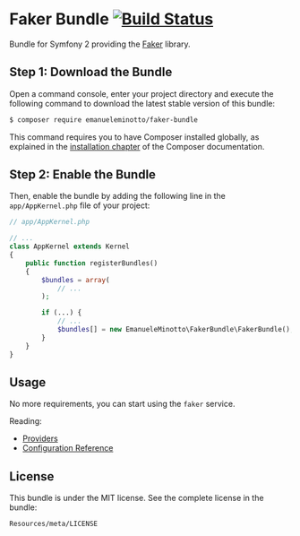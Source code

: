 Faker Bundle [![Build Status](https://travis-ci.org/EmanueleMinotto/FakerBundle.svg)](https://travis-ci.org/EmanueleMinotto/FakerBundle)
============

Bundle for Symfony 2 providing the [Faker](https://github.com/fzaninotto/Faker) library.

Step 1: Download the Bundle
---------------------------

Open a command console, enter your project directory and execute the
following command to download the latest stable version of this bundle:

```bash
$ composer require emanueleminotto/faker-bundle
```

This command requires you to have Composer installed globally, as explained
in the [installation chapter](https://getcomposer.org/doc/00-intro.md)
of the Composer documentation.

Step 2: Enable the Bundle
-------------------------

Then, enable the bundle by adding the following line in the `app/AppKernel.php`
file of your project:

```php
// app/AppKernel.php

// ...
class AppKernel extends Kernel
{
    public function registerBundles()
    {
        $bundles = array(
            // ...
        );

        if (...) {
            // ...
            $bundles[] = new EmanueleMinotto\FakerBundle\FakerBundle();
        }
    }
}
```

Usage
-----

No more requirements, you can start using the `faker` service.

Reading:

 * [Providers](https://github.com/EmanueleMinotto/FakerBundle/tree/master/Resources/doc/providers.rst)
 * [Configuration Reference](https://github.com/EmanueleMinotto/FakerBundle/tree/master/Resources/doc/configuration-reference.rst)

License
-------

This bundle is under the MIT license. See the complete license in the bundle:

    Resources/meta/LICENSE
